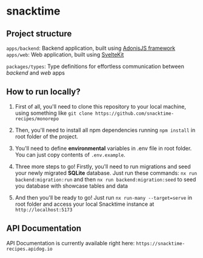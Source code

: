 # snacktime

## Project structure

`apps/backend`: Backend application, built using [AdonisJS framework](https://adonisjs.com)     
`apps/web`: Web application, built using [SvelteKit](https://kit.svelte.dev)    

`packages/types`: Type definitions for effortless communication between *backend* and *web* apps    

## How to run locally?

1. First of all, you'll need to clone this repository to your local machine, using something like `git clone https://github.com/snacktime-recipes/monorepo`    

2. Then, you'll need to install all npm dependencies running `npm install` in root folder of the project.  

3. You'll need to define **environmental** variables in .env file in root folder. You can just copy contents of `.env.example`.    

4. Three more steps to go! Firstly, you'll need to run migrations and seed your newly migrated **SQLite** database. Just run these commands: `nx run backend:migration:run` and then `nx run backend:migration:seed` to seed you database with showcase tables and data

5. And then you'll be ready to go! Just run `nx run-many --target=serve` in root folder and access your local Snacktime instance at `http://localhost:5173`    

## API Documentation

API Documentation is currently available right here: `https://snacktime-recipes.apidog.io`  